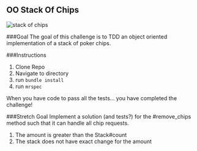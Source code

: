 ## OO Stack Of Chips
![stack of chips](http://battellemedia.com/images/chips4.jpg)

###Goal
The goal of this challenge is to TDD an object oriented implementation of a stack of poker chips.

###Instructions
 1. Clone Repo
 2. Navigate to directory
 3. run `bundle install`
 4. run `mrspec`

When you have code to pass all the tests... you have completed the challenge!

###Stretch Goal
Implement a solution (and tests?) for the #remove_chips method such that it can handle all chip requests.
 1. The amount is greater than the Stack#count
 2. The stack does not have exact change for the amount
